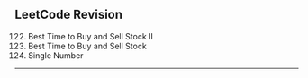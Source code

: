 ## LeetCode Revision

122. Best Time to Buy and Sell Stock II
123. Best Time to Buy and Sell Stock
124. Single Number

---

